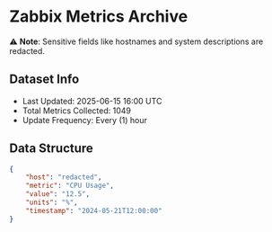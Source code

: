 # Zabbix Metrics Archive

⚠️ **Note**: Sensitive fields like hostnames and system descriptions are redacted.

## Dataset Info
- Last Updated: 2025-06-15 16:00 UTC
- Total Metrics Collected: 1049
- Update Frequency: Every (1) hour

## Data Structure
```json
{
    "host": "redacted",
    "metric": "CPU Usage",
    "value": "12.5",
    "units": "%",
    "timestamp": "2024-05-21T12:00:00"
}
```
